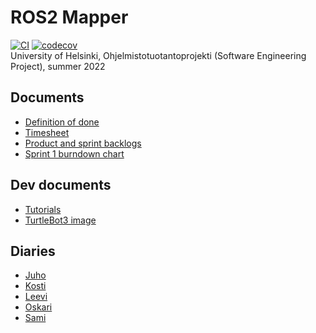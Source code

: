 # ROS2 Mapper

[![CI](https://github.com/Le36/ros2-mapper/actions/workflows/main.yml/badge.svg)](https://github.com/Le36/ros2-mapper/actions/workflows/main.yml)
[![codecov](https://codecov.io/gh/Le36/ros2-mapper/branch/main/graph/badge.svg?token=8TI9BF62Q4)](https://codecov.io/gh/Le36/ros2-mapper)  
University of Helsinki, Ohjelmistotuotantoprojekti (Software Engineering Project), summer 2022

## Documents

- [Definition of done](documentation/definition-of-done.md)
- [Timesheet](documentation/timesheet.md)
- [Product and sprint backlogs](https://github.com/Le36/ros2-mapper/projects)
- [Sprint 1 burndown chart](documentation/images/sprint1.png)

## Dev documents

- [Tutorials](documentation/tutorials.md)
- [TurtleBot3 image](https://drive.google.com/file/d/1JExsfCfhW8HvZbS-rrAKpXwOzQ3-d5AO/view?usp=sharing)

## Diaries

- [Juho](documentation/diaries/juho.md)
- [Kosti](documentation/diaries/kosti.md)
- [Leevi](documentation/diaries/leevi.md)
- [Oskari](documentation/diaries/oskari.md)
- [Sami](documentation/diaries/sami.md)
